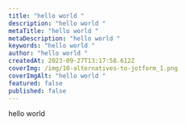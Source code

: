```yaml
---
title: "hello world "
description: "hello world "
metaTitle: "hello world "
metaDescription: "hello world "
keywords: "hello world "
author: "hello world "
createdAt: 2023-09-27T13:17:58.612Z
coverImg: /img/10-alternatives-to-jotform_1.png
coverImgAlt: "hello world "
featured: false
published: false
---
```

hello world